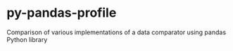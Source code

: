 # py-pandas-profile
Comparison of various implementations of a data comparator using pandas Python library
